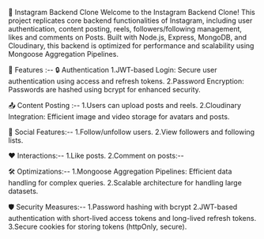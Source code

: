 📸 Instagram Backend Clone
Welcome to the Instagram Backend Clone! This project replicates core backend functionalities of Instagram, including user authentication, content posting, reels, followers/following management, likes and comments on Posts.
Built with Node.js, Express, MongoDB, and Cloudinary, this backend is optimized for performance and scalability using Mongoose Aggregation Pipelines.

🚀 Features :--
🔒 Authentication
1.JWT-based Login: Secure user authentication using access and refresh tokens.
2.Password Encryption: Passwords are hashed using bcrypt for enhanced security.

📤 Content Posting :--
1.Users can upload posts and reels.
2.Cloudinary Integration: Efficient image and video storage for avatars and posts.

👥 Social Features:--
1.Follow/unfollow users.
2.View followers and following lists.

❤️ Interactions:--
1.Like posts.
2.Comment on posts:--

🛠️ Optimizations:--
1.Mongoose Aggregation Pipelines: Efficient data handling for complex queries.
2.Scalable architecture for handling large datasets.

🛡️ Security Measures:--
1.Password hashing with bcrypt
2.JWT-based authentication with short-lived access tokens and long-lived refresh tokens.
3.Secure cookies for storing tokens (httpOnly, secure).
